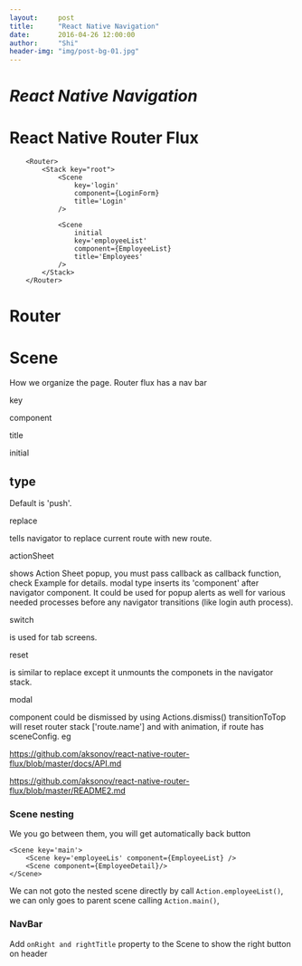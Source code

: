 ```yaml
---
layout:     post
title:      "React Native Navigation"
date:       2016-04-26 12:00:00
author:     "Shi"
header-img: "img/post-bg-01.jpg"
---
```


# *React Native Navigation*

# React Native Router Flux

        <Router>
            <Stack key="root">
                <Scene
                    key='login'
                    component={LoginForm}
                    title='Login'
                />
    
                <Scene
                    initial
                    key='employeeList'
                    component={EmployeeList}
                    title='Employees'
                />
            </Stack>
        </Router>
# Router



# Scene

How we organize the page. Router flux has a nav bar

key

component 

title

initial

## type

Default is 'push'. 

replace 

tells navigator to replace current route with new route. 

actionSheet 

shows Action Sheet popup, you must pass callback as callback function, check Example for details. modal type inserts its 'component' after navigator component. It could be used for popup alerts as well for various needed processes before any navigator transitions (like login auth process).

switch 

is used for tab screens. 

reset 

is similar to replace except it unmounts the componets in the navigator stack. 

modal 

component could be dismissed by using Actions.dismiss() transitionToTop will reset router stack ['route.name'] and with animation, if route has sceneConfig. eg <Route name="login" schema="modal" component={Login} type="transitionToTop" />

https://github.com/aksonov/react-native-router-flux/blob/master/docs/API.md

https://github.com/aksonov/react-native-router-flux/blob/master/README2.md



### Scene nesting

We you go between them, you will get automatically back button

```
<Scene key='main'>
	<Scene key='employeeLis' component={EmployeeList} />
	<Scene component={EmployeeDetail}/>
</Scene>
```

We can not goto the nested scene directly by call `Action.employeeList()`, we can only goes to parent scene calling  `Action.main()`,



### NavBar

Add `onRight and rightTitle` property to the Scene to show the right button on header

